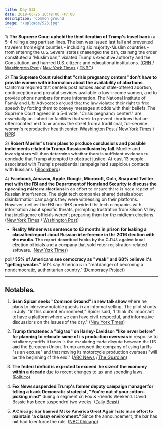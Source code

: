 ```yaml
---
title: Day 523
date: 2018-06-26 10:49:00 -07:00
description: 'Common ground. '
image: "/uploads/523.jpg"
---
```


1/ **The Supreme Court upheld the third iteration of Trump's travel ban** in a 5-4 ruling along partisan lines. The ban was issued last fall and prevented travelers from eight counties – including six majority-Muslim countries – from entering the U.S. Several states challenged the ban, claiming the order constituted a "Muslim ban," violated Trump's executive authority and the Constitution, and harmed U.S. citizens and educational institutions. ([CNN](https://www.cnn.com/2018/06/26/politics/travel-ban-supreme-court/index.html) / [Washington Post](https://www.washingtonpost.com/news/politics/wp/2018/06/26/supreme-court-upholds-trump-travel-ban/?utm_term=.c4a21a5e7ac5) / [New York Times](https://www.nytimes.com/2018/06/26/us/politics/supreme-court-trump-travel-ban.html) / [CNBC](https://www.cnbc.com/2018/06/26/supreme-court-rules-in-trump-muslim-travel-ban-case.html))

2/ **The Supreme Court ruled that "crisis pregnancy centers" don't have to provide women with information about the availability of abortions**. California required that centers post notices about state-offered abortion, contraception and prenatal services available to low-income women, and to provide phone numbers for more information. The National Institute of Family and Life Advocates argued that the law violated their right to free speech by forcing them to convey messages at odds with their beliefs. The Supreme Court agreed in a 5-4 vote. "Crisis pregnancy centers" are essentially anti-abortion facilities that seek to prevent abortions that are often located next to or across the street from a traditional, full-service women's reproductive health center. ([Washington Post](https://www.washingtonpost.com/politics/courts_law/supreme-court-says-crisis-pregnancy-centers-do-not-have-to-tell-women-about-abortion-information/2018/06/26/d2b9f5c2-7943-11e8-80be-6d32e182a3bc_story.html) / [New York Times](https://www.nytimes.com/2018/06/26/us/politics/supreme-court-crisis-pregnancy-center-abortion.html) / [NPR](https://www.npr.org/2018/06/26/606427673/supreme-court-sides-with-california-anti-abortion-pregnancy-centers))

3/ **Robert Mueller's team plans to produce conclusions and possible indictments related to Trump-Russia collusion by fall**. Mueller and investigators will then determine whether there is sufficient evidence to conclude that Trump attempted to obstruct justice. At least 13 people associated with Trump's presidential campaign had suspicious contacts with Russians. ([Bloomberg](https://www.bloomberg.com/news/articles/2018-06-26/mueller-poised-to-zero-in-on-trump-russia-collusion-allegations))

4/ **Facebook, Amazon, Apple, Google, Microsoft, Oath, Snap and Twitter met with the FBI and the Department of Homeland Security to discuss the upcoming midterm elections** in an effort to ensure there is not a repeat of Russian interference. The eight tech companies shared details about disinformation campaigns they were witnessing on their platforms. However, neither the FBI nor DHS provided the tech companies with information about specific threats, prompting frustration from Silicon Valley that intelligence officials weren't preparing them for the midterm elections. ([New York Times](https://www.nytimes.com/2018/06/25/technology/tech-meeting-midterm-elections.html) / [Washington Post](https://www.washingtonpost.com/technology/2018/06/26/tech-didnt-spot-russian-meddling-during-last-election-now-its-asking-law-enforcement-help/))

* **Reality Winner was sentence to 63 months in prison for leaking a classified report about Russian interference in the 2016 election with the media**. The report described hacks by the G.R.U. against local election officials and a company that sold voter registration-related software. ([New York Times](https://www.nytimes.com/2018/06/26/us/reality-winner-nsa-leak-guilty-plea.html))

poll/ **55% of Americans see democracy as "weak" and 68% believe it's "getting weaker."** 50% say America is in "real danger of becoming a nondemocratic, authoritarian country." ([Democracy Project](https://www.democracyprojectreport.org/report))

---

## Notables.

1. **Sean Spicer seeks "Common Ground" in new talk show** where he plans to interview notable guests in an informal setting. The pilot shoots in July. "In this current environment," Spicer said, "I think it's important to have a platform where we can have civil, respectful, and informative discussions on the issues of the day." ([New York Times](https://www.nytimes.com/2018/06/25/business/media/sean-spicer-talk-show.html))

2. **Trump threatened a "big tax" on Harley-Davidson "like never before" for planning to relocate some of its production overseas** in response to retaliatory tariffs it faces in the escalating trade dispute between the US and the European Union. Trump accused the company of using tariffs "as an excuse" and that moving its motorcycle production overseas "will be the beginning of the end." ([ABC News](https://abcnews.go.com/Politics/trump-threatens-tax-harley-davidson-moves-production-overseas/story?id=56165790) / [The Guardian](https://www.theguardian.com/us-news/2018/jun/26/trump-threatens-harley-davidson-tariff-big-tax))

3. **The federal deficit is expected to exceed the size of the economy within a decade** due to recent changes to tax and spending laws. ([Politico](https://www.politico.com/story/2018/06/26/cbo-federal-deficit-break-records-651929))

4. **Fox News suspended Trump's former deputy campaign manager for telling a black Democratic strategist, "You're out of your cotton-picking mind"** during a segment on Fox & Friends Weekend. David Bossie has been suspended two weeks. ([Daily Beast](https://www.thedailybeast.com/former-trump-adviser-david-bossie-suspended-from-fox-news-for-deeply-offensive-cotton-picking-remark))

5. **A Chicago bar banned Make America Great Again hats in an effort to maintain "a classy environment."** Since the announcement, the bar has not had to enforce the rule. ([NBC Chicago](https://www.nbcchicago.com/news/local/Chicago-Bar-Bans-Make-America-Great-Again-Hats-486487951.html))
